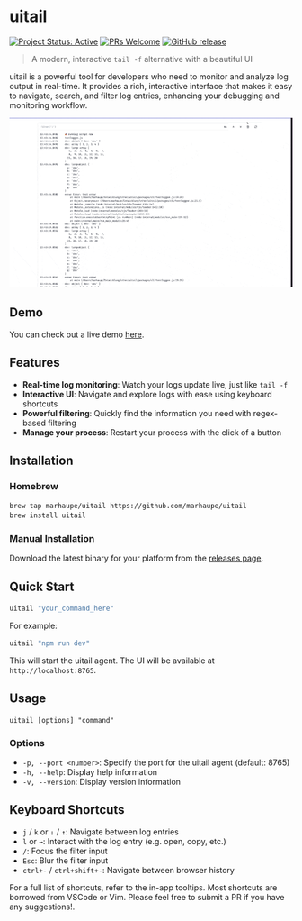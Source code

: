 # uitail

[![Project Status: Active](https://www.repostatus.org/badges/latest/active.svg)](https://www.repostatus.org/#active)
[![PRs Welcome](https://img.shields.io/badge/PRs-welcome-brightgreen.svg?style=flat-square)](http://makeapullrequest.com)
[![GitHub release](https://img.shields.io/github/release/marhaupe/uitail.svg)](https://github.com/marhaupe/uitail/releases/)

> A modern, interactive `tail -f` alternative with a beautiful UI

uitail is a powerful tool for developers who need to monitor and analyze log output in real-time. It provides a rich, interactive interface that makes it easy to navigate, search, and filter log entries, enhancing your debugging and monitoring workflow.

![uitail demo](.github/demo.gif)

## Demo

You can check out a live demo [here](https://uitail-demo.api.marhaupe.com).

## Features

- **Real-time log monitoring**: Watch your logs update live, just like `tail -f`
- **Interactive UI**: Navigate and explore logs with ease using keyboard shortcuts
- **Powerful filtering**: Quickly find the information you need with regex-based filtering
- **Manage your process**: Restart your process with the click of a button

## Installation

### Homebrew

```bash
brew tap marhaupe/uitail https://github.com/marhaupe/uitail
brew install uitail
```

### Manual Installation

Download the latest binary for your platform from the [releases page](https://github.com/marhaupe/uitail/releases).

## Quick Start

```bash
uitail "your_command_here"
```

For example:

```bash
uitail "npm run dev"
```

This will start the uitail agent. The UI will be available at `http://localhost:8765`.

## Usage

```
uitail [options] "command"
```

### Options

- `-p, --port <number>`: Specify the port for the uitail agent (default: 8765)
- `-h, --help`: Display help information
- `-v, --version`: Display version information

## Keyboard Shortcuts

- `j` / `k` or `↓` / `↑`: Navigate between log entries
- `l` or `→`: Interact with the log entry (e.g. open, copy, etc.)
- `/`: Focus the filter input
- `Esc`: Blur the filter input
- `ctrl+-` / `ctrl+shift+-`: Navigate between browser history

For a full list of shortcuts, refer to the in-app tooltips. Most shortcuts are borrowed from VSCode or Vim. Please feel free to submit a PR if you have any suggestions!.
